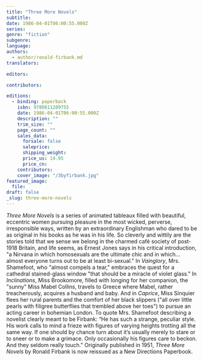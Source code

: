 ```yaml
---
title: "Three More Novels"
subtitle:
date: 1986-04-01T06:00:55.000Z
series:
genre: "fiction"
subgenre:
language:
authors:
  - author/ronald-firbank.md
translators:

editors:

contributors:

editions:
  - binding: paperback
    isbn: 9780811209755
    date: 1986-04-01T06:00:55.000Z
    description: ""
    trim_size: ""
    page_count: ""
    sales_data:
      forsale: false
      saleprice:
      shipping_weight:
      price_us: 14.95
      price_cn:
    contributors:
    cover_image: "/3byfirbank.jpg"
featured_image:
  file:
draft: false
_slug: three-more-novels
---
```


_Three More Novels_ is a series of animated tableaux filled with beautiful, eccentric women pursuing pleasure in the most wicked, perverse, irresponsible ways, written by an extraordinary Englishman who dared to be as original in his books as he was in his life. So cleverly and wittily are the stories told that we sense we belong in the charmed café society of post-1918 Britain, and life seems, as Ernest Jones says in his critical introduction, "a Nirvana in which homosexuals are the ultimate chic and in which... almost everyone turns out to be at least bi-sexual." In _Vainglory_, Mrs. Shamefoot, who "almost compels a tear," embraces the quest for a cathedral stained-glass window "that should be a miracle of violet glass." In _Inclinations_, Miss Brookomore, filled with longing for her companion, the "sunny" Miss Mabel Collins, travels to Greece where Mabel, rather treacherously, acquires a husband and baby. And in _Caprice_, Miss Sinquier flees her rural parents and the comfort of her black slippers ("all over little pearls with filigree butterflies that trembled above her toes") to pursue an acting career in bohemian London. To quote Mrs. Shamefoot describing a novelist clearly meant to be Firbank: “He has such a strange, peculiar style. His work calls to mind a frieze with figures of varying heights trotting all the same way. If one should by chance turn about it’s usually merely to stare or to sneer or to make a grimace. Only occasionally his figures care to beckon. And they seldom really touch." Originally published in 1951, _Three More Novels_ by Ronald Firbank is now reissued as a New Directions Paperbook.

